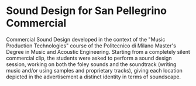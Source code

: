 # Sound Design for San Pellegrino Commercial
Commercial Sound Design developed in the context of the "Music Production Technologies" course of the Politecnico di Milano Master's Degree in Music and Acoustic Engineering. Starting from a completely silent commercial clip, the students were asked to perform a sound design session, working on both the foley sounds and the soundtrack (writing music and/or using samples and proprietary tracks), giving each location depicted in the advertisement a distinct identity in terms of soundscape.
